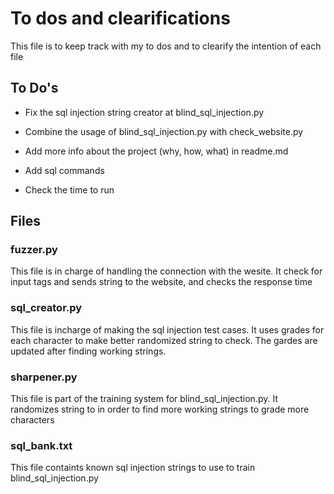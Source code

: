 # To dos and clearifications
This file is to keep track with my to dos and to clearify the intention of each file

## To Do's
* Fix the sql injection string creator at blind_sql_injection.py
* Combine the usage of blind_sql_injection.py with check_website.py
* Add more info about the project (why, how, what) in readme.md

* Add sql commands
* Check the time to run

## Files

### fuzzer.py
This file is in charge of handling the connection with the wesite.
It check for input tags and sends string to the website, and checks the response time

### sql_creator.py
This file is incharge of making the sql injection test cases.
It uses grades for each character to make better randomized string to check.
The gardes are updated after finding working strings.

### sharpener.py
This file is part of the training system for blind_sql_injection.py.
It randomizes string to in order to find more working strings to grade more characters

### sql_bank.txt
This file containts known sql injection strings to use to train blind_sql_injection.py